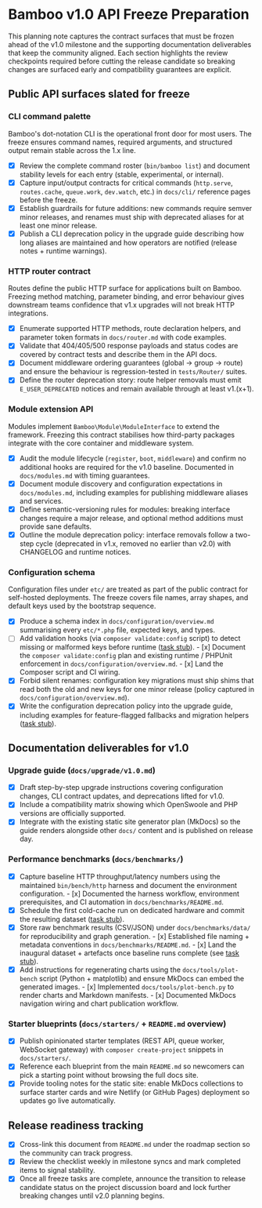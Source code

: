 # Bamboo v1.0 API Freeze Preparation

This planning note captures the contract surfaces that must be frozen ahead of
the v1.0 milestone and the supporting documentation deliverables that keep the
community aligned. Each section highlights the review checkpoints required
before cutting the release candidate so breaking changes are surfaced early and
compatibility guarantees are explicit.

## Public API surfaces slated for freeze

### CLI command palette

Bamboo's dot-notation CLI is the operational front door for most users. The
freeze ensures command names, required arguments, and structured output remain
stable across the 1.x line.

- [x] Review the complete command roster (`bin/bamboo list`) and document
      stability levels for each entry (stable, experimental, or internal).
- [x] Capture input/output contracts for critical commands (`http.serve`,
      `routes.cache`, `queue.work`, `dev.watch`, etc.) in `docs/cli/` reference
      pages before the freeze.
- [x] Establish guardrails for future additions: new commands require semver
      minor releases, and renames must ship with deprecated aliases for at least
      one minor release.
- [x] Publish a CLI deprecation policy in the upgrade guide describing how long
      aliases are maintained and how operators are notified (release notes +
      runtime warnings).

### HTTP router contract

Routes define the public HTTP surface for applications built on Bamboo. Freezing
method matching, parameter binding, and error behaviour gives downstream teams
confidence that v1.x upgrades will not break HTTP integrations.

- [x] Enumerate supported HTTP methods, route declaration helpers, and parameter
      token formats in `docs/router.md` with code examples.
- [x] Validate that 404/405/500 response payloads and status codes are covered by
      contract tests and describe them in the API docs.
- [x] Document middleware ordering guarantees (global → group → route) and
      ensure the behaviour is regression-tested in `tests/Router/` suites.
- [x] Define the router deprecation story: route helper removals must emit
      `E_USER_DEPRECATED` notices and remain available through at least v1.(x+1).

### Module extension API

Modules implement `Bamboo\Module\ModuleInterface` to extend the framework.
Freezing this contract stabilises how third-party packages integrate with the
core container and middleware system.

- [x] Audit the module lifecycle (`register`, `boot`, `middleware`) and confirm
      no additional hooks are required for the v1.0 baseline. Documented in
      `docs/modules.md` with timing guarantees.
- [x] Document module discovery and configuration expectations in
      `docs/modules.md`, including examples for publishing middleware aliases and
      services.
- [x] Define semantic-versioning rules for modules: breaking interface changes
      require a major release, and optional method additions must provide sane
      defaults.
- [x] Outline the module deprecation policy: interface removals follow a two-step
      cycle (deprecated in v1.x, removed no earlier than v2.0) with CHANGELOG and
      runtime notices.

### Configuration schema

Configuration files under `etc/` are treated as part of the public contract for
self-hosted deployments. The freeze covers file names, array shapes, and default
keys used by the bootstrap sequence.

- [x] Produce a schema index in `docs/configuration/overview.md` summarising
      every `etc/*.php` file, expected keys, and types.
- [ ] Add validation hooks (via `composer validate:config` script) to detect
      missing or malformed keys before runtime ([task stub](../tasks/config-validation-ci.md)).
      - [x] Document the `composer validate:config` plan and existing runtime /
        PHPUnit enforcement in `docs/configuration/overview.md`.
      - [x] Land the Composer script and CI wiring.
- [x] Forbid silent renames: configuration key migrations must ship shims that
      read both the old and new keys for one minor release (policy captured in
      `docs/configuration/overview.md`).
- [x] Write the configuration deprecation policy into the upgrade guide,
      including examples for feature-flagged fallbacks and migration helpers
      ([task stub](../tasks/upgrade-guide-config-deprecations.md)).

## Documentation deliverables for v1.0

### Upgrade guide (`docs/upgrade/v1.0.md`)

- [x] Draft step-by-step upgrade instructions covering configuration changes,
      CLI contract updates, and deprecations lifted for v1.0.
- [x] Include a compatibility matrix showing which OpenSwoole and PHP versions
      are officially supported.
- [x] Integrate with the existing static site generator plan (MkDocs) so the
      guide renders alongside other `docs/` content and is published on release
      day.

### Performance benchmarks (`docs/benchmarks/`)

- [x] Capture baseline HTTP throughput/latency numbers using the maintained
      `bin/bench/http` harness and document the environment configuration.
      - [x] Documented the harness workflow, environment prerequisites, and CI
        automation in `docs/benchmarks/README.md`.
- [x] Schedule the first cold-cache run on dedicated hardware and commit
      the resulting dataset ([task stub](../tasks/benchmarks-baseline-dataset.md)).
- [x] Store raw benchmark results (CSV/JSON) under `docs/benchmarks/data/` for
      reproducibility and graph generation.
      - [x] Established file naming + metadata conventions in
        `docs/benchmarks/README.md`.
      - [x] Land the inaugural dataset + artefacts once baseline runs complete
        (see [task stub](../tasks/benchmarks-baseline-dataset.md)).
- [x] Add instructions for regenerating charts using the `docs/tools/plot-bench`
      script (Python + matplotlib) and ensure MkDocs can embed the generated
      images.
      - [x] Implemented `docs/tools/plot-bench.py` to render charts and Markdown
        manifests.
      - [x] Documented MkDocs navigation wiring and chart publication workflow.

### Starter blueprints (`docs/starters/` + `README.md` overview)

- [x] Publish opinionated starter templates (REST API, queue worker, WebSocket
      gateway) with `composer create-project` snippets in `docs/starters/`.
- [x] Reference each blueprint from the main `README.md` so newcomers can pick a
      starting point without browsing the full docs site.
- [x] Provide tooling notes for the static site: enable MkDocs collections to
      surface starter cards and wire Netlify (or GitHub Pages) deployment so
      updates go live automatically.

## Release readiness tracking

- [x] Cross-link this document from `README.md` under the roadmap section so the
      community can track progress.
- [x] Review the checklist weekly in milestone syncs and mark completed items to
      signal stability.
- [x] Once all freeze tasks are complete, announce the transition to release
      candidate status on the project discussion board and lock further breaking
      changes until v2.0 planning begins.
